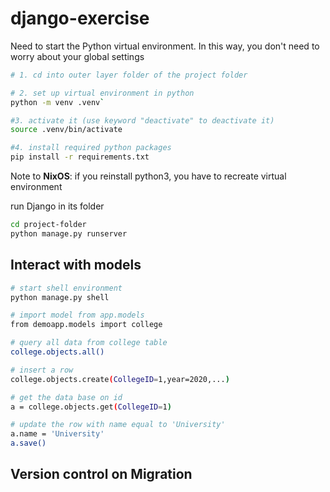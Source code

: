 # django-exercise

Need to start the Python virtual environment. In this way, you don't need to worry about your global settings
```bash
# 1. cd into outer layer folder of the project folder

# 2. set up virtual environment in python
python -m venv .venv`

#3. activate it (use keyword "deactivate" to deactivate it)
source .venv/bin/activate

#4. install required python packages
pip install -r requirements.txt
```
Note to **NixOS**: if you reinstall python3, you have to recreate virtual environment

run Django in its folder
```bash
cd project-folder
python manage.py runserver
```


## Interact with models
```bash
# start shell environment
python manage.py shell

# import model from app.models
from demoapp.models import college

# query all data from college table
college.objects.all()

# insert a row
college.objects.create(CollegeID=1,year=2020,...)

# get the data base on id
a = college.objects.get(CollegeID=1)

# update the row with name equal to 'University'
a.name = 'University'
a.save()
```

## Version control on Migration
